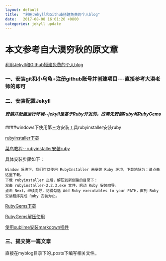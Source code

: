 ```yaml
---
layout: default
title:  "利用Jekyll和Github搭建免费的个人blog"
date:   2017-08-08 16:01:20 +0800
categories: jekyll update
---
```

# 本文参考自大漠穷秋的原文章

[利用Jekyll和Github搭建免费的个人blog](https://damoqiongqiu.github.io/)

### 一、安装git和小乌龟+注册github账号并创建项目---直接参考大漠老师的即可
### 二、安装配置Jekyll
##### 安装并配置运行环境--jekyll是基于Ruby开发的，故需先安装Ruby和RubyGems

####windows下使用第三方安装工具rubyinstaller安装ruby

[rubyinstaller下载](https://rubyinstaller.org/downloads/)

[菜鸟教程--rubyinstaller安装ruby](http://www.runoob.com/ruby/ruby-installation-windows.html)

具体安装步骤如下：

    Window 系统下，我们可以使用 RubyInstaller 来安装 Ruby 环境，下载地址为：请点击这里下载。
    下载 rubyinstaller 之后，解压到新创建的目录下：
    双击 rubyinstaller-2.2.3.exe 文件，启动 Ruby 安装向导。
    点击 Next，继续向导，记得勾选 Add Ruby executables to your PATH，直到 Ruby 安装程序完成 Ruby 安装为止。


[RubyGems下载](https://rubygems.org/pages/download/) 

[RubyGems解压使用](http://www.runoob.com/ruby/ruby-rubygems.html)

[使用sublime安装markdown插件](http://blog.csdn.net/ababybear/article/details/51512125)

### 三、提交第一篇文章
直接在myblog目录下的_posts下编写相关文件_
